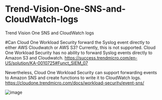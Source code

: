 # Trend-Vision-One-SNS-and-CloudWatch-logs
Trend Vision One SNS and CloudWatch logs

#Can Cloud One Workload Security forward the Syslog event directly to either AWS Cloudwatch or AWS S3?
Currently, this is not supported. Cloud One Workload Security has no ability to forward Syslog events directly to Amazon S3 and Cloudwatch.
https://success.trendmicro.com/en-US/solution/KA-0010725#Funct_SIEM_07

Nevertheless, Cloud One Workload Security can support forwarding events to Amazon SNS and create functions to write it to CloudWatch logs.
https://cloudone.trendmicro.com/docs/workload-security/event-sns/

![image](https://github.com/user-attachments/assets/8b4f8d46-4376-45d3-b156-04d243e14f5c)



